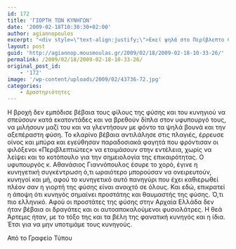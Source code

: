 ```yaml
---
id: 172
title: 'ΓΙΟΡΤΗ ΤΩΝ ΚΥΝΗΓΩΝ'
date: '2009-02-18T10:30:30+02:00'
author: agiannopoulos
excerpt: "<div style=\"text-align:justify;\">Εκεί ψηλά στο Περίβλεπτο Φθιώτιδος έγινε και φέτος στις 27/02/2006 με επιτυχία η μεγάλη γιορτή των Κυνηγών που διοργανώνεται κάθε χρόνο από τους Κυνηγετικούς Συλλόγους Φθιώτιδος και από τον Όμιλο Φίλων Αθανασίου Γιαννόπουλου «Κοινωνική Παρέμβαση και Δράση».</div>\n<div style=\"text-align:justify;\"><br /> \n<table style=\"text-align:center;\" align=\"center\" border=\"0\">\n<tbody>\n<tr style=\"text-align:left;\">\n<td style=\"text-align:left;\"><a rel=\"lightbox[KYNHGI]\" href=\"/wp-content/uploads/2009/02/43736-72.jpg\"><img alt=\"43736-7_s\" style=\"border-style:solid;border-width:2px;margin-left:0;float:left;\" src=\"/wp-content/uploads/2009/02/43736-7_s2.jpg\" width=\"120\" height=\"84\" /> </a></td>\n<td style=\"text-align:left;\"><a rel=\"lightbox[KYNHGI]\" href=\"/wp-content/uploads/2009/02/dsc_3282-92.jpg\"><img alt=\"43736-7_s\" style=\"border-style:solid;border-width:2px;margin-left:0;float:left;\" src=\"/wp-content/uploads/2009/02/dsc_3282-9_s2.jpg\" width=\"120\" height=\"84\" /> </a></td>\n<td style=\"text-align:left;\"><a rel=\"lightbox[KYNHGI]\" href=\"/wp-content/uploads/2009/02/dsc_3300-102.jpg\"><img alt=\"43736-7_s\" style=\"border-style:solid;border-width:2px;margin-left:0;float:left;\" src=\"/wp-content/uploads/2009/02/dsc_3300-10_s2.jpg\" width=\"120\" height=\"84\" /> </a></td>\n</tr>\n</tbody>\n</table>\n</div>\n"
layout: post
guid: 'http://agiannop.mousmoulas.gr/2009/02/18/2009-02-18-10-33-26/'
permalink: /2009/02/18/2009-02-18-10-33-26/
original_post_id:
    - '172'
image: '/wp-content/uploads/2009/02/43736-72.jpg'
categories:
    - Δραστηριότητες
---
```


Η βροχή δεν εμπόδισε βέβαια τους φίλους της φύσης και του κυνηγιού να σπεύσουν κατά εκατοντάδες και να βρεθούν δίπλα στον υφυπουργό τους, να μιλήσουν μαζί του και να γλεντήσουν με φόντο τα ψηλά βουνά και την αξεπέραστη φύση. Το κλαρίνο βέβαια αντιλάλησε στις πλαγιές, έρρευσε οίνος και μπύρα και εγεύθησαν παραδοσιακά φαγητά που φρόντισαν οι φιλόξενοι «Περιβλεπτιώτες» να ετοιμάσουν στην εντέλεια, χωρίς να λείψει και το κοτόπουλο για την σημειολογία της επικαιρότητας. Ο υφυπουργός κ. Αθανάσιος Γιαννόπουλος έσυρε το χορό,<span> </span>έγινε η κυνηγετική συγκέντρωση ό,τι ωραιότερο μπορούσαν να ονειρευτούν, κυνηγοί και μή, αφού το κυνηγετικό αυτό πανηγύρι που έχει καθιερωθεί πλέον σαν η γιορτή της φύσης είναι ανοιχτό σε όλους. Και εδώ, επικρατεί η άποψη ότι κυνηγός σημαίνει προστάτης και θαυμαστής της φύσης. Ό,τι πιο ελληνικό. Αφού οι προστάτες<span> </span>της φύσης στην Αρχαία Ελλάδα δεν ήταν βέβαια οι δραγάτες και οι αυτοαποκαλούμενοι φυσιολάτρες. Η θεά Άρτεμις ήταν, με το τόξο της και τα βέλη της φανατική κυνηγός και η ίδια. Έτσι για να μην υποτιμάμε τους κυνηγούς.

Από το Γραφείο Τύπου